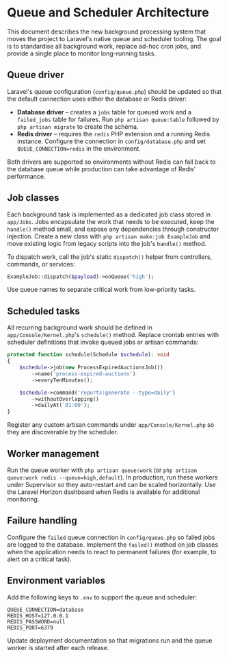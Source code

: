 # Queue and Scheduler Architecture

This document describes the new background processing system that moves the
project to Laravel's native queue and scheduler tooling.  The goal is to
standardise all background work, replace ad-hoc cron jobs, and provide a
single place to monitor long-running tasks.

## Queue driver

Laravel's queue configuration (`config/queue.php`) should be updated so that
the default connection uses either the database or Redis driver:

- **Database driver** – creates a `jobs` table for queued work and a
  `failed_jobs` table for failures.  Run `php artisan queue:table` followed by
  `php artisan migrate` to create the schema.
- **Redis driver** – requires the `redis` PHP extension and a running Redis
  instance.  Configure the connection in `config/database.php` and set
  `QUEUE_CONNECTION=redis` in the environment.

Both drivers are supported so environments without Redis can fall back to the
database queue while production can take advantage of Redis' performance.

## Job classes

Each background task is implemented as a dedicated job class stored in
`app/Jobs`.  Jobs encapsulate the work that needs to be executed, keep the
`handle()` method small, and expose any dependencies through constructor
injection.  Create a new class with `php artisan make:job ExampleJob` and move
existing logic from legacy scripts into the job's `handle()` method.

To dispatch work, call the job's static `dispatch()` helper from controllers,
commands, or services:

```php
ExampleJob::dispatch($payload)->onQueue('high');
```

Use queue names to separate critical work from low-priority tasks.

## Scheduled tasks

All recurring background work should be defined in `app/Console/Kernel.php`'s
`schedule()` method.  Replace crontab entries with scheduler definitions that
invoke queued jobs or artisan commands:

```php
protected function schedule(Schedule $schedule): void
{
    $schedule->job(new ProcessExpiredAuctionsJob())
        ->name('process-expired-auctions')
        ->everyTenMinutes();

    $schedule->command('reports:generate --type=daily')
        ->withoutOverlapping()
        ->dailyAt('01:00');
}
```

Register any custom artisan commands under `app/Console/Kernel.php` so they are
discoverable by the scheduler.

## Worker management

Run the queue worker with `php artisan queue:work` (or
`php artisan queue:work redis --queue=high,default`).  In production, run these
workers under Supervisor so they auto-restart and can be scaled horizontally.
Use the Laravel Horizon dashboard when Redis is available for additional
monitoring.

## Failure handling

Configure the `failed` queue connection in `config/queue.php` so failed jobs are
logged to the database.  Implement the `failed()` method on job classes when the
application needs to react to permanent failures (for example, to alert on a
critical task).

## Environment variables

Add the following keys to `.env` to support the queue and scheduler:

```
QUEUE_CONNECTION=database
REDIS_HOST=127.0.0.1
REDIS_PASSWORD=null
REDIS_PORT=6379
```

Update deployment documentation so that migrations run and the queue worker is
started after each release.
